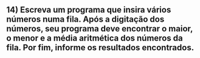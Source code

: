 ## 14) Escreva um programa que insira vários números numa fila. Após a digitação dos números, seu programa deve encontrar o maior, o menor e a média aritmética dos números da fila. Por fim, informe os resultados encontrados.